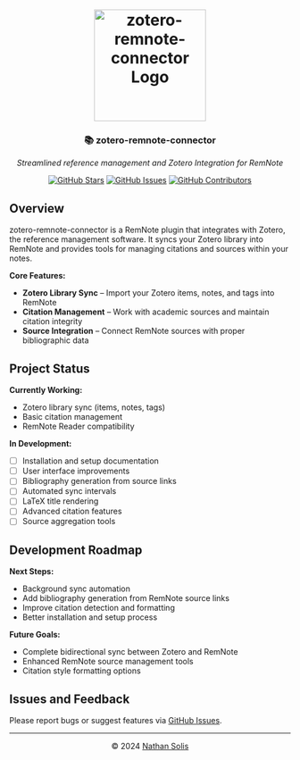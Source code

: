 <h1 align="center">
    <img src="https://raw.githubusercontent.com/coldenate/zotero-remnote-connector/main/assets/logo.svg" alt="zotero-remnote-connector Logo" height="200px">
</h1>

<h3 align="center">
    📚 zotero-remnote-connector
</h3>
<p align="center">
    <i>Streamlined reference management and Zotero Integration for RemNote</i>
</p>

<p align="center">
    <a href="https://github.com/coldenate/zotero-remnote-connector/stargazers"><img src="https://img.shields.io/github/stars/coldenate/zotero-remnote-connector?colorA=363a4f&colorB=b7bdf8&style=for-the-badge" alt="GitHub Stars"></a>
    <a href="https://github.com/coldenate/zotero-remnote-connector/issues"><img src="https://img.shields.io/github/issues/coldenate/zotero-remnote-connector?colorA=363a4f&colorB=f5a97f&style=for-the-badge" alt="GitHub Issues"></a>
    <a href="https://github.com/coldenate/zotero-remnote-connector/contributors"><img src="https://img.shields.io/github/contributors/coldenate/zotero-remnote-connector?colorA=363a4f&colorB=a6da95&style=for-the-badge" alt="GitHub Contributors"></a>
</p>

## Overview

zotero-remnote-connector is a RemNote plugin that integrates with Zotero, the reference management software. It syncs your Zotero library into RemNote and provides tools for managing citations and sources within your notes.

**Core Features:**

-   **Zotero Library Sync** – Import your Zotero items, notes, and tags into RemNote
-   **Citation Management** – Work with academic sources and maintain citation integrity
-   **Source Integration** – Connect RemNote sources with proper bibliographic data

## Project Status

**Currently Working:**

-   Zotero library sync (items, notes, tags)
-   Basic citation management
-   RemNote Reader compatibility

**In Development:**

-   [ ] Installation and setup documentation
-   [ ] User interface improvements
-   [ ] Bibliography generation from source links
-   [ ] Automated sync intervals
-   [ ] LaTeX title rendering
-   [ ] Advanced citation features
-   [ ] Source aggregation tools

## Development Roadmap

**Next Steps:**

-   Background sync automation
-   Add bibliography generation from RemNote source links
-   Improve citation detection and formatting
-   Better installation and setup process

**Future Goals:**

-   Complete bidirectional sync between Zotero and RemNote
-   Enhanced RemNote source management tools
-   Citation style formatting options

## Issues and Feedback

Please report bugs or suggest features via [GitHub Issues](https://github.com/coldenate/zotero-remnote-connector/issues).

---

<p align="center">
    © 2024 <a href="https://github.com/coldenate" target="_blank">Nathan Solis</a>
</p>
